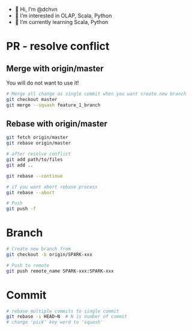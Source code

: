 - 👋 Hi, I’m @dchvn
- 👀 I’m interested in OLAP, Scala, Python
- 🌱 I’m currently learning Scala, Python

# PR - resolve conflict
## Merge with origin/master
You will do not want to use it!
``` bash
# Merge all change as single commit when you want create new branch
git checkout master
git merge --squash feature_1_branch
```
## Rebase with origin/master
``` bash
git fetch origin/master
git rebase origin/master

# after resolve conflict
git add path/to/files
git add ..

git rebase --continue

# if you want abort rebase process
git rebase --abort

# Push
git push -f
```

# Branch

``` bash
# Create new branch from
git checkout -b origin/SPARK-xxx

# Push to remote
git push remote_name SPARK-xxx:SPARK-xxx

```
# Commit
``` bash
# rebase multiple commits to single commit
git rebase -i HEAD~N  # N is number of commit
# change 'pick' key word to 'squash'
```
